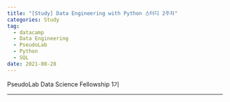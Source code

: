 ```yaml
---  
title: "[Study] Data Engineering with Python 스터디 2주차"  
categories: Study  
tag:
  - datacamp
  - Data Engineering
  - PseudoLab
  - Python
  - SQL
date: 2021-08-28
---  
```


PseudoLab Data Science Fellowship 1기

---